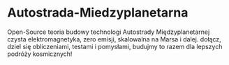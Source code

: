# Autostrada-Miedzyplanetarna
Open-Source teoria budowy technologi Autostrady Międzyplanetarnej czysta elektromagnetyka, zero emisji, skalowalna na Marsa i dalej. dołącz, dziel się obliczeniami, testami i pomysłami, budujmy to razem dla lepszych podróży kosmicznych! 
